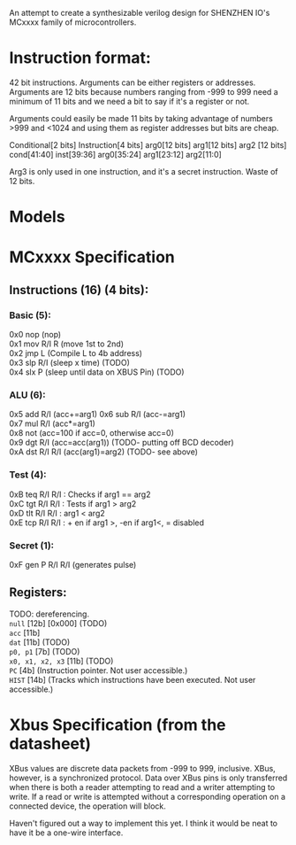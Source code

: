 An attempt to create a synthesizable verilog design for SHENZHEN IO's MCxxxx family of microcontrollers.

# Instruction format:
42 bit instructions. Arguments can be either registers or addresses. Arguments are 12 bits because numbers ranging from -999 to 999 need a minimum of 11 bits and we need a bit to say if it's a register or not.

Arguments could easily be made 11 bits by taking advantage of numbers >999 and <1024 and using them as register addresses but bits are cheap.

Conditional[2 bits] Instruction[4 bits] arg0[12 bits] arg1[12 bits] arg2 [12 bits]  
cond[41:40] inst[39:36] arg0[35:24] arg1[23:12] arg2[11:0]

Arg3 is only used in one instruction, and it's a secret instruction. Waste of 12 bits.

# Models

# MCxxxx Specification
## Instructions (16) (4 bits):
### Basic (5):
0x0 nop 		(nop)  
0x1 mov R/I R	(move 1st to 2nd)  
0x2 jmp L		(Compile L to 4b address)  
0x3 slp R/I	(sleep x time)  (TODO)  
0x4 slx P		(sleep until data on XBUS Pin)  (TODO)  
### ALU (6):
0x5 add R/I		(acc+=arg1) 
0x6 sub R/I		(acc-=arg1)  
0x7 mul R/I		(acc*=arg1)  
0x8 not			(acc=100 if acc=0, otherwise acc=0)  
0x9 dgt R/I		(acc=acc(arg1))  (TODO- putting off BCD decoder)  
0xA dst R/I R/I	(acc(arg1)=arg2)  (TODO- see above)  
### Test (4):
0xB teq R/I R/I	: Checks if arg1 == arg2  
0xC tgt R/I R/I	: Tests if arg1 > arg2  
0xD tlt R/I R/I : arg1 < arg2  
0xE tcp R/I R/I : + en if arg1 >, -en if arg1<, = disabled  
### Secret (1):  
0xF gen P R/I R/I (generates pulse)  

## Registers:
TODO: dereferencing.  
`null` [12b] [0x000] (TODO)  
`acc` [11b]  
`dat` [11b]  (TODO)  
`p0, p1` [7b]   (TODO)  
`x0, x1, x2, x3` [11b] (TODO)  
`PC` [4b] (Instruction pointer. Not user accessible.)  
`HIST` [14b] (Tracks which instructions have been executed. Not user accessible.)  

# Xbus Specification (from the datasheet)
XBus values are discrete data packets from -999 to 999, inclusive. XBus, however, is a synchronized protocol. Data over XBus pins is only transferred when there is both a reader attempting to read and a writer attempting to write. If a read or write is attempted without a corresponding operation on a connected device, the operation will block.

Haven't figured out a way to implement this yet. I think it would be neat to have it be a one-wire interface.
